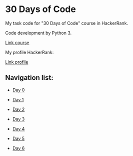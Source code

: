 # 30 Days of Code

My task code for "30 Days of Code" course in HackerRank.

Code development by Python 3.

[Link course](https://www.hackerrank.com/domains/tutorials/30-days-of-code "HackerRank")

My profile HackerRank:

[Link profile](https://www.hackerrank.com/zilich08 "HackerRank profile")

## Navigation list:

* [Day 0](/Day0/README.md "Day 0")

* [Day 1](/Day1/README.md "Day 1")

* [Day 2](/Day2/README.md "Day 2")

* [Day 3](/Day3/README.md "Day 3")

* [Day 4](/Day4/README.md "Day 4")

* [Day 5](/Day5/README.md "Day 5")

* [Day 6](/Day6/README.md "Day 6")
